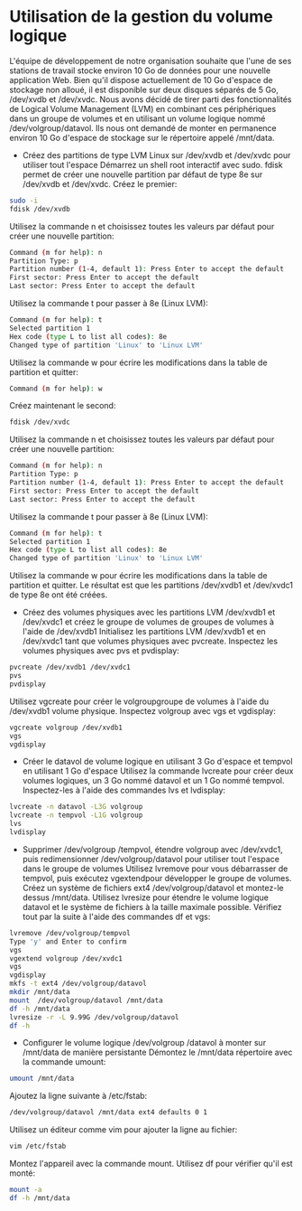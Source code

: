 # Utilisation de la gestion du volume logique
L'équipe de développement de notre organisation souhaite que l'une de ses stations de travail stocke environ 10 Go de données pour une nouvelle application Web.
Bien qu'il dispose actuellement de 10 Go d'espace de stockage non alloué, il est disponible sur deux disques séparés de 5 Go, /dev/xvdb et /dev/xvdc.
Nous avons décidé de tirer parti des fonctionnalités de Logical Volume Management (LVM) en combinant ces périphériques dans un groupe de volumes et en utilisant un volume logique nommé /dev/volgroup/datavol.
Ils nous ont demandé de monter en permanence environ 10 Go d'espace de stockage sur le répertoire appelé /mnt/data.

- Créez des partitions de type LVM Linux sur /dev/xvdb et /dev/xvdc pour utiliser tout l'espace
Démarrez un shell root interactif avec sudo.
fdisk permet de créer une nouvelle partition par défaut de type 8e sur /dev/xvdb et /dev/xvdc.
Créez le premier:

```bash
sudo -i
fdisk /dev/xvdb
```

Utilisez la commande n et choisissez toutes les valeurs par défaut pour créer une nouvelle partition:

```bash
Command (m for help): n
Partition Type: p
Partition number (1-4, default 1): Press Enter to accept the default
First sector: Press Enter to accept the default
Last sector: Press Enter to accept the default
```

Utilisez la commande t pour passer à 8e (Linux LVM):

```bash
Command (m for help): t
Selected partition 1
Hex code (type L to list all codes): 8e
Changed type of partition 'Linux' to 'Linux LVM'
```

Utilisez la commande w pour écrire les modifications dans la table de partition et quitter:

```bash
Command (m for help): w
```

Créez maintenant le second:

```bash
fdisk /dev/xvdc
```

Utilisez la commande n et choisissez toutes les valeurs par défaut pour créer une nouvelle partition:

```bash
Command (m for help): n
Partition Type: p
Partition number (1-4, default 1): Press Enter to accept the default
First sector: Press Enter to accept the default
Last sector: Press Enter to accept the default
```

Utilisez la commande t pour passer à 8e (Linux LVM):

```bash
Command (m for help): t
Selected partition 1
Hex code (type L to list all codes): 8e
Changed type of partition 'Linux' to 'Linux LVM'
```

Utilisez la commande w pour écrire les modifications dans la table de partition et quitter.
Le résultat est que les partitions /dev/xvdb1 et /dev/xvdc1 de type 8e ont été créées.

- Créez des volumes physiques avec les partitions LVM /dev/xvdb1 et /dev/xvdc1 et créez le groupe de volumes de groupes de volumes à l'aide de /dev/xvdb1
Initialisez les partitions LVM /dev/xvdb1 et en /dev/xvdc1 tant que volumes physiques avec pvcreate.
Inspectez les volumes physiques avec pvs et pvdisplay:

```bash
pvcreate /dev/xvdb1 /dev/xvdc1
pvs
pvdisplay
```

Utilisez vgcreate pour créer le volgroupgroupe de volumes à l'aide du /dev/xvdb1 volume physique.
Inspectez volgroup avec vgs et vgdisplay:

```bash
vgcreate volgroup /dev/xvdb1
vgs
vgdisplay
```

- Créer le datavol de volume logique en utilisant 3 Go d'espace et tempvol en utilisant 1 Go d'espace
Utilisez la commande lvcreate pour créer deux volumes logiques, un 3 Go nommé datavol et un 1 Go nommé tempvol.
Inspectez-les à l'aide des commandes lvs et lvdisplay:

```bash
lvcreate -n datavol -L3G volgroup
lvcreate -n tempvol -L1G volgroup
lvs
lvdisplay
```

- Supprimer /dev/volgroup /tempvol, étendre volgroup avec /dev/xvdc1, puis redimensionner /dev/volgroup/datavol pour utiliser tout l'espace dans le groupe de volumes
Utilisez lvremove pour vous débarrasser de tempvol, puis exécutez vgextendpour développer le groupe de volumes.
Créez un système de fichiers ext4 /dev/volgroup/datavol et montez-le dessus /mnt/data.
Utilisez lvresize pour étendre le volume logique datavol et le système de fichiers à la taille maximale possible.
Vérifiez tout par la suite à l'aide des commandes df et vgs:

```bash
lvremove /dev/volgroup/tempvol
Type 'y' and Enter to confirm 
vgs
vgextend volgroup /dev/xvdc1
vgs
vgdisplay
mkfs -t ext4 /dev/volgroup/datavol
mkdir /mnt/data
mount  /dev/volgroup/datavol /mnt/data
df -h /mnt/data
lvresize -r -L 9.99G /dev/volgroup/datavol
df -h
```

- Configurer le volume logique /dev/volgroup /datavol à monter sur /mnt/data de manière persistante
Démontez le /mnt/data répertoire avec la commande umount:

```bash
umount /mnt/data
```

Ajoutez la ligne suivante à /etc/fstab:

```bash
/dev/volgroup/datavol /mnt/data ext4 defaults 0 1
```

Utilisez un éditeur comme vim pour ajouter la ligne au fichier:

```bash
vim /etc/fstab
```

Montez l'appareil avec la commande mount. 
Utilisez df pour vérifier qu'il est monté:

```bash
mount -a
df -h /mnt/data
```
